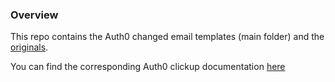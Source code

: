 ### Overview

This repo contains the Auth0 changed email templates (main folder) and the [originals](/original_email_templates).

You can find the corresponding Auth0 clickup documentation [here](https://app.clickup.com/18007620/v/dc/h5hj4-28857/h5hj4-25157)

